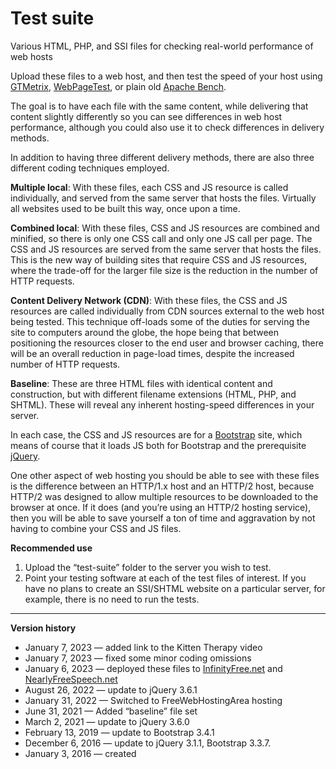 # Test suite

Various HTML, PHP, and SSI files for checking real-world performance of web hosts

Upload these files to a web host, and then test the speed of your host using [GTMetrix](https://gtmetrix.com), [WebPageTest](https://www.webpagetest.org), or plain old [Apache Bench](https://httpd.apache.org/docs/2.2/programs/ab.html).

The goal is to have each file with the same content, while delivering that content slightly differently so you can see differences in web host performance, although you could also use it to check differences in delivery methods.

In addition to having three different delivery methods, there are also three different coding techniques employed.

**Multiple local**: With these files, each CSS and JS resource is called individually, and served from the same server that hosts the files. Virtually all websites used to be built this way, once upon a time.

**Combined local**: With these files, CSS and JS resources are combined and minified, so there is only one CSS call and only one JS call per page. The CSS and JS resources are served from the same server that hosts the files. This is the new way of building sites that require CSS and JS resources, where the trade-off for the larger file size is the reduction in the number of HTTP requests.

**Content Delivery Network (CDN)**: With these files, the CSS and JS resources are called individually from CDN sources external to the web host being tested. This technique off-loads some of the duties for serving the site to computers around the globe, the hope being that between positioning the resources closer to the end user and browser caching, there will be an overall reduction in page-load times, despite the increased number of HTTP requests.

**Baseline**: These are three HTML files with identical content and construction, but with different filename extensions (HTML, PHP, and SHTML). These will reveal any inherent hosting-speed differences in your server.

In each case, the CSS and JS resources are for a [Bootstrap](https://getbootstrap.com) site, which means of course that it loads JS both for Bootstrap and the prerequisite [jQuery](https://jquery.com).

One other aspect of web hosting you should be able to see with these files is the difference between an HTTP/1.x host and an HTTP/2 host, because HTTP/2 was designed to allow multiple resources to be downloaded to the browser at once. If it does (and you&rsquo;re using an HTTP/2 hosting service), then you will be able to save yourself a ton of time and aggravation by not having to combine your CSS and JS files.

**Recommended use**

1. Upload the &ldquo;test-suite&rdquo; folder to the server you wish to test.
2. Point your testing software at each of the test files of interest. If you have no plans to create an SSI/SHTML website on a particular server, for example, there is no need to run the tests.

---

**Version history**

+ January 7, 2023 &mdash; added link to the Kitten Therapy video
+ January 7, 2023 &mdash; fixed some minor coding omissions
+ January 6, 2023 &mdash; deployed these files to [InfinityFree.net](http://test-suite.infinityfreeapp.com) and [NearlyFreeSpeech.net](https://test-suite.nfshost.com)
+ August 26, 2022 &mdash; update to jQuery 3.6.1
+ January 31, 2022 &mdash; Switched to FreeWebHostingArea hosting
+ June 31, 2021 &mdash; Added &ldquo;baseline&rdquo; file set
+ March 2, 2021 &mdash; update to jQuery 3.6.0
+ February 13, 2019 &mdash; update to Bootstrap 3.4.1
+ December 6, 2016 &mdash; update to jQuery 3.1.1, Bootstrap 3.3.7.
+ January 3, 2016 &mdash; created

